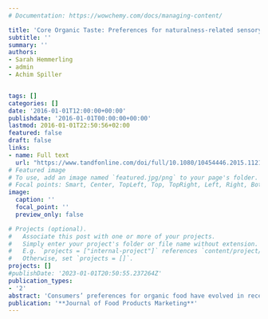 ```yaml
---
# Documentation: https://wowchemy.com/docs/managing-content/

title: 'Core Organic Taste: Preferences for naturalness-related sensory attributes of organic food among European consumers'
subtitle: ''
summary: ''
authors:
- Sarah Hemmerling
- admin 
- Achim Spiller


tags: []
categories: []
date: '2016-01-01T12:00:00+00:00'
publishdate: '2016-01-01T00:00:00+00:00'
lastmod: 2016-01-01T22:50:56+02:00
featured: false
draft: false
links: 
- name: Full text
  url: "https://www.tandfonline.com/doi/full/10.1080/10454446.2015.1121428"
# Featured image
# To use, add an image named `featured.jpg/png` to your page's folder.
# Focal points: Smart, Center, TopLeft, Top, TopRight, Left, Right, BottomLeft, Bottom, BottomRight.
image:
  caption: ''
  focal_point: ''
  preview_only: false

# Projects (optional).
#   Associate this post with one or more of your projects.
#   Simply enter your project's folder or file name without extension.
#   E.g. `projects = ["internal-project"]` references `content/project/deep-learning/index.md`.
#   Otherwise, set `projects = []`.
projects: []
#publishDate: '2023-01-01T20:50:55.237264Z'
publication_types: 
- '2'
abstract: 'Consumers’ preferences for organic food have evolved in recent years, moving from altruistic values to more egoistic buying motivations, such as health promoting or nutritional aspects and sensory properties. Hypothesizing that organic consumers have peculiar preferences for naturalness-related sensory attributes, we developed the concept of the “core organic taste” based on the principles of a wholesome nutrition. This article investigates to what extent the “core organic taste” is relevant across different European countries and its potential relevance for food marketing. A sample of 1,798 organic food consumers was interviewed during 2010–2011 in six European countries. Explorative factor analysis, correlation analysis, ANOVA, and post hoc tests were applied to analyze the data. Results show that the “core organic taste” is not applicable for all countries. Indeed, for most countries only single elements seem to be relevant. However, for Germany and Switzerland the “core organic taste”—representing the first “taste style”—has proven its potential value and points at the need for more research in this field. Depending on the country, product developers and marketers could potentially use different elements of the “core organic taste” to better meet organic consumers’ wishes and expectations. Finally, recommendations and suggestions for practitioners and academia are provided.'
publication: '**Journal of Food Products Marketing**'
---
```

